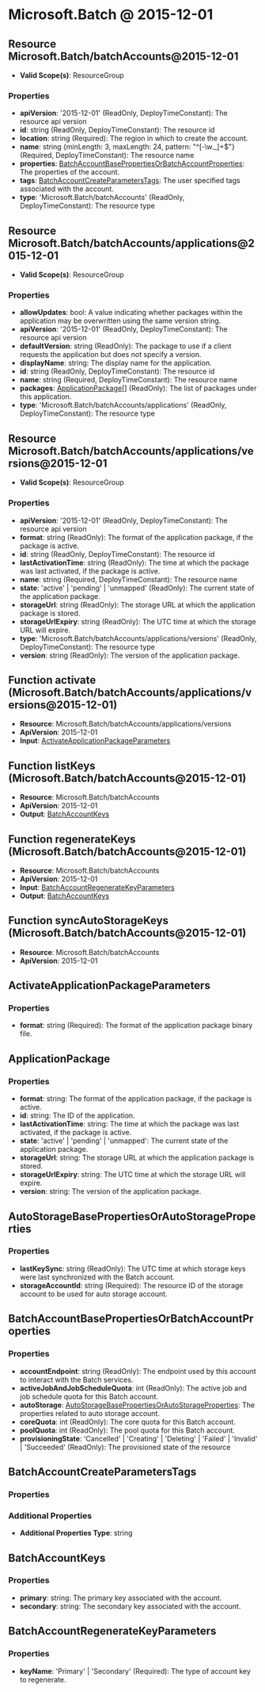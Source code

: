 # Microsoft.Batch @ 2015-12-01

## Resource Microsoft.Batch/batchAccounts@2015-12-01
* **Valid Scope(s)**: ResourceGroup
### Properties
* **apiVersion**: '2015-12-01' (ReadOnly, DeployTimeConstant): The resource api version
* **id**: string (ReadOnly, DeployTimeConstant): The resource id
* **location**: string (Required): The region in which to create the account.
* **name**: string {minLength: 3, maxLength: 24, pattern: "^[-\w\._]+$"} (Required, DeployTimeConstant): The resource name
* **properties**: [BatchAccountBasePropertiesOrBatchAccountProperties](#batchaccountbasepropertiesorbatchaccountproperties): The properties of the account.
* **tags**: [BatchAccountCreateParametersTags](#batchaccountcreateparameterstags): The user specified tags associated with the account.
* **type**: 'Microsoft.Batch/batchAccounts' (ReadOnly, DeployTimeConstant): The resource type

## Resource Microsoft.Batch/batchAccounts/applications@2015-12-01
* **Valid Scope(s)**: ResourceGroup
### Properties
* **allowUpdates**: bool: A value indicating whether packages within the application may be overwritten using the same version string.
* **apiVersion**: '2015-12-01' (ReadOnly, DeployTimeConstant): The resource api version
* **defaultVersion**: string (ReadOnly): The package to use if a client requests the application but does not specify a version.
* **displayName**: string: The display name for the application.
* **id**: string (ReadOnly, DeployTimeConstant): The resource id
* **name**: string (Required, DeployTimeConstant): The resource name
* **packages**: [ApplicationPackage](#applicationpackage)[] (ReadOnly): The list of packages under this application.
* **type**: 'Microsoft.Batch/batchAccounts/applications' (ReadOnly, DeployTimeConstant): The resource type

## Resource Microsoft.Batch/batchAccounts/applications/versions@2015-12-01
* **Valid Scope(s)**: ResourceGroup
### Properties
* **apiVersion**: '2015-12-01' (ReadOnly, DeployTimeConstant): The resource api version
* **format**: string (ReadOnly): The format of the application package, if the package is active.
* **id**: string (ReadOnly, DeployTimeConstant): The resource id
* **lastActivationTime**: string (ReadOnly): The time at which the package was last activated, if the package is active.
* **name**: string (Required, DeployTimeConstant): The resource name
* **state**: 'active' | 'pending' | 'unmapped' (ReadOnly): The current state of the application package.
* **storageUrl**: string (ReadOnly): The storage URL at which the application package is stored.
* **storageUrlExpiry**: string (ReadOnly): The UTC time at which the storage URL will expire.
* **type**: 'Microsoft.Batch/batchAccounts/applications/versions' (ReadOnly, DeployTimeConstant): The resource type
* **version**: string (ReadOnly): The version of the application package.

## Function activate (Microsoft.Batch/batchAccounts/applications/versions@2015-12-01)
* **Resource**: Microsoft.Batch/batchAccounts/applications/versions
* **ApiVersion**: 2015-12-01
* **Input**: [ActivateApplicationPackageParameters](#activateapplicationpackageparameters)

## Function listKeys (Microsoft.Batch/batchAccounts@2015-12-01)
* **Resource**: Microsoft.Batch/batchAccounts
* **ApiVersion**: 2015-12-01
* **Output**: [BatchAccountKeys](#batchaccountkeys)

## Function regenerateKeys (Microsoft.Batch/batchAccounts@2015-12-01)
* **Resource**: Microsoft.Batch/batchAccounts
* **ApiVersion**: 2015-12-01
* **Input**: [BatchAccountRegenerateKeyParameters](#batchaccountregeneratekeyparameters)
* **Output**: [BatchAccountKeys](#batchaccountkeys)

## Function syncAutoStorageKeys (Microsoft.Batch/batchAccounts@2015-12-01)
* **Resource**: Microsoft.Batch/batchAccounts
* **ApiVersion**: 2015-12-01

## ActivateApplicationPackageParameters
### Properties
* **format**: string (Required): The format of the application package binary file.

## ApplicationPackage
### Properties
* **format**: string: The format of the application package, if the package is active.
* **id**: string: The ID of the application.
* **lastActivationTime**: string: The time at which the package was last activated, if the package is active.
* **state**: 'active' | 'pending' | 'unmapped': The current state of the application package.
* **storageUrl**: string: The storage URL at which the application package is stored.
* **storageUrlExpiry**: string: The UTC time at which the storage URL will expire.
* **version**: string: The version of the application package.

## AutoStorageBasePropertiesOrAutoStorageProperties
### Properties
* **lastKeySync**: string (ReadOnly): The UTC time at which storage keys were last synchronized with the Batch account.
* **storageAccountId**: string (Required): The resource ID of the storage account to be used for auto storage account.

## BatchAccountBasePropertiesOrBatchAccountProperties
### Properties
* **accountEndpoint**: string (ReadOnly): The endpoint used by this account to interact with the Batch services.
* **activeJobAndJobScheduleQuota**: int (ReadOnly): The active job and job schedule quota for this Batch account.
* **autoStorage**: [AutoStorageBasePropertiesOrAutoStorageProperties](#autostoragebasepropertiesorautostorageproperties): The properties related to auto storage account.
* **coreQuota**: int (ReadOnly): The core quota for this Batch account.
* **poolQuota**: int (ReadOnly): The pool quota for this Batch account.
* **provisioningState**: 'Cancelled' | 'Creating' | 'Deleting' | 'Failed' | 'Invalid' | 'Succeeded' (ReadOnly): The provisioned state of the resource

## BatchAccountCreateParametersTags
### Properties
### Additional Properties
* **Additional Properties Type**: string

## BatchAccountKeys
### Properties
* **primary**: string: The primary key associated with the account.
* **secondary**: string: The secondary key associated with the account.

## BatchAccountRegenerateKeyParameters
### Properties
* **keyName**: 'Primary' | 'Secondary' (Required): The type of account key to regenerate.

